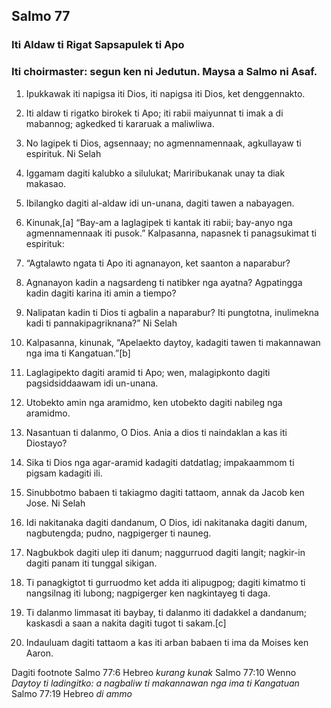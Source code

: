 Salmo 77
--------

### Iti Aldaw ti Rigat Sapsapulek ti Apo

### Iti choirmaster: segun ken ni Jedutun. Maysa a Salmo ni Asaf.

1. Ipukkawak iti napigsa iti Dios, iti napigsa iti Dios, ket denggennakto.
2. Iti aldaw ti rigatko birokek ti Apo;
   iti rabii maiyunnat ti imak a di mabannog;
   agkedked ti kararuak a maliwliwa.
3. No lagipek ti Dios, agsennaay;
   no agmennamennaak, agkullayaw ti espirituk. Ni Selah

4. Iggamam dagiti kalubko a silulukat;
   Mariribukanak unay ta diak makasao.
5. Ibilangko dagiti al-aldaw idi un-unana, dagiti tawen a nabayagen.
6. Kinunak,[a] “Bay-am a laglagipek ti kantak iti rabii;
   bay-anyo nga agmennamennaak iti pusok.”
   Kalpasanna, napasnek ti panagsukimat ti espirituk:
7. “Agtalawto ngata ti Apo iti agnanayon, ket saanton a naparabur?
8. Agnanayon kadin a nagsardeng ti natibker nga ayatna?
   Agpatingga kadin dagiti karina iti amin a tiempo?
9. Nalipatan kadin ti Dios ti agbalin a naparabur?
   Iti pungtotna, inulimekna kadi ti pannakipagriknana?” Ni Selah

10. Kalpasanna, kinunak, “Apelaekto daytoy, kadagiti tawen ti makannawan nga ima ti Kangatuan.”[b]

11. Laglagipekto dagiti aramid ti Apo;
    wen, malagipkonto dagiti pagsidsiddaawam idi un-unana.
12. Utobekto amin nga aramidmo, ken utobekto dagiti nabileg nga aramidmo.
13. Nasantuan ti dalanmo, O Dios.
    Ania a dios ti naindaklan a kas iti Diostayo?
14. Sika ti Dios nga agar-aramid kadagiti datdatlag;
    impakaammom ti pigsam kadagiti ili.
15. Sinubbotmo babaen ti takiagmo dagiti tattaom, annak da Jacob ken Jose. Ni Selah

16. Idi nakitanaka dagiti dandanum, O Dios, idi nakitanaka dagiti danum, nagbutengda;
    pudno, nagpigerger ti nauneg.
17. Nagbukbok dagiti ulep iti danum;
    naggurruod dagiti langit;
    nagkir-in dagiti panam iti tunggal sikigan.
18. Ti panagkigtot ti gurruodmo ket adda iti alipugpog;
    dagiti kimatmo ti nangsilnag iti lubong;
    nagpigerger ken nagkintayeg ti daga.
19. Ti dalanmo limmasat iti baybay, ti dalanmo iti dadakkel a dandanum;
    kaskasdi a saan a nakita dagiti tugot ti sakam.[c]
20. Indauluam dagiti tattaom a kas iti arban
    babaen ti ima da Moises ken Aaron.

Dagiti footnote
Salmo 77:6 Hebreo *kurang kunak*
Salmo 77:10 Wenno *Daytoy ti ladingitko: a nagbaliw ti makannawan nga ima ti Kangatuan*
Salmo 77:19 Hebreo *di ammo*
